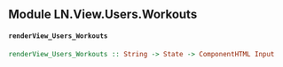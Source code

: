 ## Module LN.View.Users.Workouts

#### `renderView_Users_Workouts`

``` purescript
renderView_Users_Workouts :: String -> State -> ComponentHTML Input
```



